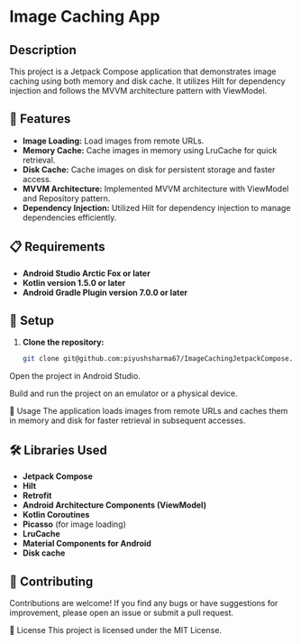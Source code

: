 # Image Caching App

## Description

This project is a Jetpack Compose application that demonstrates image caching using both memory and disk cache. It utilizes Hilt for dependency injection and follows the MVVM architecture pattern with ViewModel.

## 🚀 Features

- **Image Loading:** Load images from remote URLs.
- **Memory Cache:** Cache images in memory using LruCache for quick retrieval.
- **Disk Cache:** Cache images on disk for persistent storage and faster access.
- **MVVM Architecture:** Implemented MVVM architecture with ViewModel and Repository pattern.
- **Dependency Injection:** Utilized Hilt for dependency injection to manage dependencies efficiently.

## 📋 Requirements

- **Android Studio Arctic Fox or later**
- **Kotlin version 1.5.0 or later**
- **Android Gradle Plugin version 7.0.0 or later**

## 🔧 Setup

1. **Clone the repository:**

   ```bash
   git clone git@github.com:piyushsharma67/ImageCachingJetpackCompose.git //if using ssh
Open the project in Android Studio.

Build and run the project on an emulator or a physical device.

📱 Usage
The application loads images from remote URLs and caches them in memory and disk for faster retrieval in subsequent accesses.

## 🛠️ Libraries Used

- **Jetpack Compose**
- **Hilt**
- **Retrofit**
- **Android Architecture Components (ViewModel)**
- **Kotlin Coroutines**
- **Picasso** (for image loading)
- **LruCache**
- **Material Components for Android**
- **Disk cache**

## 🤝 Contributing

Contributions are welcome! If you find any bugs or have suggestions for improvement, please open an issue or submit a pull request.

📄 License
This project is licensed under the MIT License.

